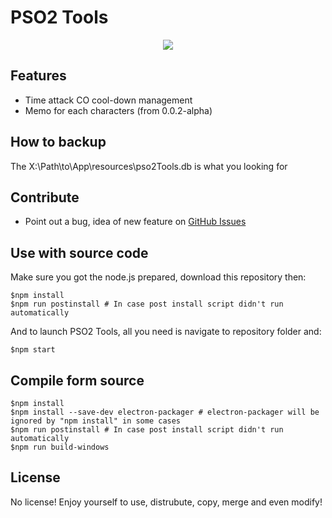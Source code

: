 # PSO2 Tools

<p align="center"><img src="https://user-images.githubusercontent.com/13483393/29775459-c9eb24c4-8c37-11e7-9605-215bf8307c0f.PNG"></p>

## Features
- Time attack CO cool-down management
- Memo for each characters (from 0.0.2-alpha)

## How to backup
The X:\Path\to\App\resources\pso2Tools.db is what you looking for

## Contribute
- Point out a bug, idea of new feature on [GitHub Issues](https://github.com/jacky9813/pso2Tools/issues)

## Use with source code
Make sure you got the node.js prepared, download this repository then:
```
$npm install
$npm run postinstall # In case post install script didn't run automatically
```

And to launch PSO2 Tools, all you need is navigate to repository folder and:
```
$npm start
```

## Compile form source
```
$npm install
$npm install --save-dev electron-packager # electron-packager will be ignored by "npm install" in some cases
$npm run postinstall # In case post install script didn't run automatically
$npm run build-windows
```

## License
No license! Enjoy yourself to use, distrubute, copy, merge and even modify!
